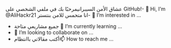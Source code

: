  عشاق الأمن السيبرانيمرحبًا بك في ملفي الشخصي على GitHub!- 👋 Hi, I’m @AliHackr21  انا متحمس للامن بنتستر- 👀 I’m interested in ...
-  جميع مشاريعي متاحة 🌱 I’m currently learning ...
- 💞️ I’m looking to collaborate on ...
-  أكتب مقالاتي باانتظام📫 How to reach me ...

<!---
AliHackr21/AliHackr21 is a ✨ special ✨ repository because its `README.md` (this file) appears on your GitHub profile.
You can click the Preview link to take a look at your changes.
--->
